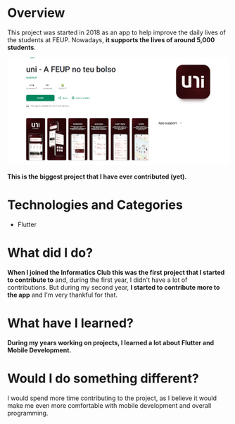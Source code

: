 # Overview

This project was started in 2018 as an app to help improve the daily lives of the students at FEUP. Nowadays, **it supports the lives of around 5,000 students**.

![uni](../../assets/uni.png)

**This is the biggest project that I have ever contributed (yet).**

# Technologies and Categories

- Flutter

# What did I do?

**When I joined the Informatics Club this was the first project that I started to contribute to** and, during the first year, I didn't have a lot of contributions. But during my second year, **I started to contribute more to the app** and I'm very thankful for that.

# What have I learned?

**During my years working on projects, I learned a lot about Flutter and Mobile Development.**

# Would I do something different?

I would spend more time contributing to the project, as I believe it would make me even more comfortable with mobile development and overall programming.
